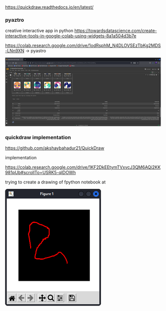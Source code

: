 https://quickdraw.readthedocs.io/en/latest/

### pyaztro

creative interactive app in python 
https://towardsdatascience.com/create-interactive-tools-in-google-colab-using-widgets-8a1a504d3b7e

https://colab.research.google.com/drive/1odRsphM_N4DLOVSEzTbKg2MDS-LNn9XN -> pyastro

![](2023-03-04-00-57-07.png)

### quickdraw implementation

https://github.com/akshaybahadur21/QuickDraw

implementation

https://colab.research.google.com/drive/1KF2DkEEtymTVxvcJ3QM6AQi2KK981pUb#scrollTo=USRK5-qIDOWh

trying to create a drawing of fpython notebook at [](./drawing_on_canvas.py)

![](2023-03-07-05-47-15.png)
